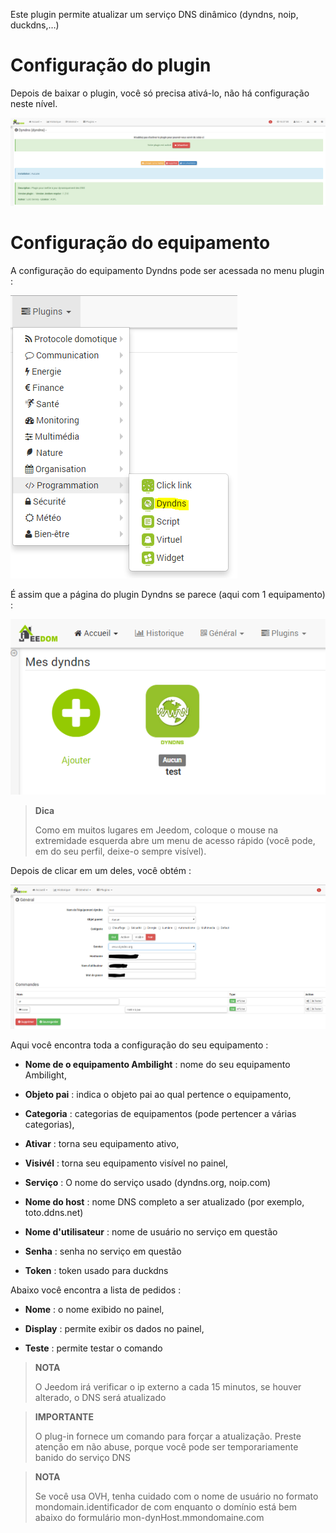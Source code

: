 Este plugin permite atualizar um serviço DNS dinâmico
(dyndns, noip, duckdns,…)

Configuração do plugin 
=======================

Depois de baixar o plugin, você só precisa ativá-lo,
não há configuração neste nível.

![dyndns](../images/dyndns.PNG)

Configuração do equipamento 
=============================

A configuração do equipamento Dyndns pode ser acessada no menu
plugin :

![dyndns2](../images/dyndns2.PNG)

É assim que a página do plugin Dyndns se parece (aqui com 1
equipamento) :

![dyndns3](../images/dyndns3.PNG)

> **Dica**
>
> Como em muitos lugares em Jeedom, coloque o mouse na extremidade esquerda
> abre um menu de acesso rápido (você pode, em
> do seu perfil, deixe-o sempre visível).

Depois de clicar em um deles, você obtém :

![dyndns4](../images/dyndns4.PNG)

Aqui você encontra toda a configuração do seu equipamento :

-   **Nome de o equipamento Ambilight** : nome do seu equipamento
    Ambilight,

-   **Objeto pai** : indica o objeto pai ao qual pertence
    o equipamento,

-   **Categoria** : categorias de equipamentos (pode pertencer a
    várias categorias),

-   **Ativar** : torna seu equipamento ativo,

-   **Visivél** : torna seu equipamento visível no painel,

-   **Serviço** : O nome do serviço usado (dyndns.org, noip.com)

-   **Nome do host** : nome DNS completo a ser atualizado (por exemplo, toto.ddns.net)

-   **Nome d'utilisateur** : nome de usuário no serviço em questão

-   **Senha** : senha no serviço em questão

-   **Token** : token usado para duckdns

Abaixo você encontra a lista de pedidos :

-   **Nome** : o nome exibido no painel,

-   **Display** : permite exibir os dados no painel,

-   **Teste** : permite testar o comando

> **NOTA**
>
> O Jeedom irá verificar o ip externo a cada 15 minutos, se houver
> alterado, o DNS será atualizado

> **IMPORTANTE**
>
> O plug-in fornece um comando para forçar a atualização. Preste atenção em
> não abuse, porque você pode ser temporariamente banido do serviço
> DNS

> **NOTA**
>
> Se você usa OVH, tenha cuidado com o nome de usuário no formato
> mondomain.identificador de com enquanto o domínio está bem abaixo do
> formulário mon-dynHost.mmondomaine.com
